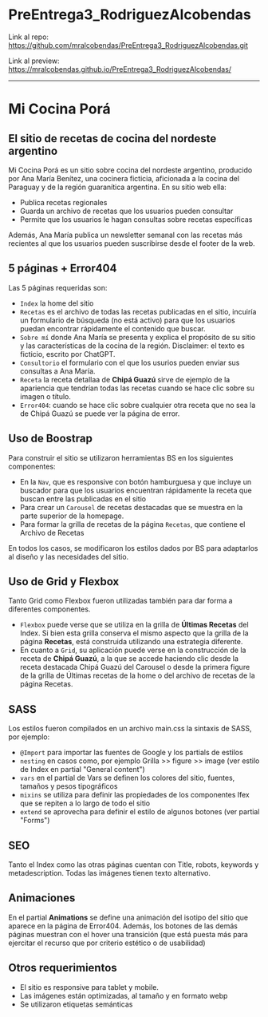 # PreEntrega3_RodriguezAlcobendas


Link al repo:
https://github.com/mralcobendas/PreEntrega3_RodriguezAlcobendas.git

Link al preview: 
https://mralcobendas.github.io/PreEntrega3_RodriguezAlcobendas/






---------------------------

# Mi Cocina Porá
## El sitio de recetas de cocina del nordeste argentino

Mi Cocina Porá es un sitio sobre cocina del nordeste argentino, producido por Ana María Benítez, una cocinera ficticia, aficionada a la cocina del Paraguay y de la región guaranítica argentina. En su sitio web ella:

- Publica recetas regionales
- Guarda un archivo de recetas que los usuarios pueden consultar
- Permite que los usuarios le hagan consultas sobre recetas específicas

Además, Ana María publica un newsletter semanal con las recetas más recientes al que los usuarios pueden suscribirse desde el footer de la web.

## 5 páginas + Error404
Las 5 páginas requeridas son:
- `Index` la home del sitio
- `Recetas` es el archivo de todas las recetas publicadas en el sitio, incuiría un formulario de búsqueda (no está activo) para que los usuarios puedan encontrar rápidamente el contenido que buscar.
- `Sobre mí` donde Ana María se presenta y explica el propósito de su sitio y las características de la cocina de la región. Disclaimer: el texto es ficticio, escrito por ChatGPT.
- `Consultorio` el formulario con el que los usurios pueden enviar sus consultas a Ana María.
- `Receta` la receta detallaa de **Chipá Guazú** sirve de ejemplo de la apariencia que tendrían todas las recetas cuando se hace clic sobre su imagen o título.
- `Error404`: cuando se hace clic sobre cualquier otra receta que no sea la de Chipá Guazú se puede ver la página de error.


## Uso de Boostrap

Para construir el sitio se utilizaron herramientas BS en los siguientes componentes:

- En la `Nav`, que es responsive con botón hamburguesa y que incluye un buscador para que los usuarios encuentran rápidamente la receta que buscan entre las publicadas en el sitio
- Para crear un `Carousel` de recetas destacadas que se muestra en la parte superior de la homepage.
- Para formar la grilla de recetas de la página `Recetas`, que contiene el Archivo de Recetas

En todos los casos, se modificaron los estilos dados por BS para adaptarlos al diseño y las necesidades del sitio.


## Uso de Grid y Flexbox

Tanto Grid como Flexbox fueron utilizadas también para dar forma a diferentes componentes. 
- `Flexbox` puede verse que se utiliza en la grilla de **Últimas Recetas** del Index. Si bien esta grilla conserva el mismo aspecto que la grilla de la página **Recetas**, está construida utilizando una estrategia diferente.
- En cuanto a `Grid`, su aplicación puede verse en la construcción de la receta de **Chipá Guazú**, a la que se accede haciendo clic desde la receta destacada Chipá Guazú del Carousel o desde la primera figure de la grilla de Últimas recetas de la home o del archivo de recetas de la página Recetas.



## SASS
Los estilos fueron compilados en un archivo main.css la sintaxis de SASS, por ejemplo:

- `@Import` para importar las fuentes de Google y los partials de estilos
- `nesting` en casos como, por ejemplo Grilla >> figure >> image (ver estilo de Index en partial "General content")
- `vars` en el partial de Vars se definen los colores del sitio, fuentes, tamaños y pesos tipográficos
- `mixins` se utiliza para definir las propiedades de los componentes lfex que se repiten a lo largo de todo el sitio
- `extend` se aprovecha para definir el estilo de algunos botones (ver partial "Forms")


## SEO

Tanto el Index como las otras páginas cuentan con Title, robots, keywords y metadescription. Todas las imágenes tienen texto alternativo.

## Animaciones

En el partial **Animations** se define una animación del isotipo del sitio que aparece en la página de Error404. Además, los botones de las demás páginas muestran con el hover una transición (que está puesta más para ejercitar el recurso que por criterio estético o de usabilidad)


## Otros requerimientos

- El sitio es responsive para tablet y mobile.
- Las imágenes están optimizadas, al tamaño y en formato webp
- Se utilizaron etiquetas semánticas